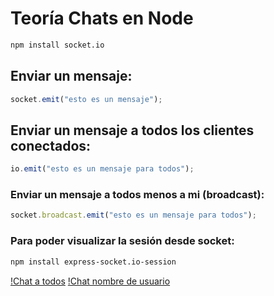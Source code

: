 # Teoría Chats en Node

```bash
npm install socket.io
```

## Enviar un mensaje:
```javascript
socket.emit("esto es un mensaje");
```

## Enviar un mensaje a todos los clientes conectados:
```javascript
io.emit("esto es un mensaje para todos");
```

### Enviar un mensaje a todos menos a mi (broadcast):
```javascript
socket.broadcast.emit("esto es un mensaje para todos");
```

### Para poder visualizar la sesión desde socket:
```bash
npm install express-socket.io-session
```

[!Chat a todos](./chat_a_todos.jpg)
[!Chat nombre de usuario](./chat_username_msg.jpg)